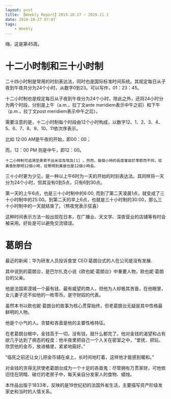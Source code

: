 ```yaml
---
layout: post
title: 【Weekly Report】2019.10.27 ~ 2019.11.1
date: 2019-10-27 07:07
tags:
    - Weekly
---
```


嗨，这是第45周。

# 十二小时制和三十小时制

二十四小时制是常用的时刻表达法，同时也是国际标准时间系统。其规定每日从子夜到午夜共分为24个小时，从数字0到23。可以写作，01：23：45。

十二小时制也是规定每日从子夜到午夜分为24个小时，除此之外，还将24小时分为两个时段，分别是上午（a.m.，拉丁文ante meridiem表示中午之前）和下午（p.m.，拉丁文post meridiem表示中午之后）。

需要注意的是，十二小时制每个时段由12个小时构成，以数字12、1、2、3、4、5、6、7、8、9、10、11依次序表示。

比如 12:00 AM是午夜的开始，即00：00；

而，12：00 PM 则是中午，即12：00。

    十二小時制可追溯至美索不达米亚及埃及[1] 。然而，每個小時的長度會由於季節而不同，從黃昏到黎明12個小時，從黎明到黃昏也是12個小時長。

三十小时更为少见，是一种以上午6时为一天的开始的时刻表达法，其同样将一天分为24个小时，但其没有0到5点，只有6到30点。

第一天的上午6点，也是三十小时制中的6:00, 而到了第二天凌晨1点，就变成了三十小时制中的25:00。到第二天的早上6点，也就是三十小时制的30:00，那么三十小时制中的一天就结束了。（熬夜党表示狂喜）

这种时间表示方法一般出现在日本，在广播业、天文学、深夜营业的店铺等有时会被采用。好处是可以避免交流错误。

# 葛朗台

最近的新闻：华为研发人员投诉食堂 CEO:葛朗台式的人在公司是没有发展.

其中说到的葛朗台，是巴尔扎克小说《欧也妮·葛朗台》中重要人物，欧也妮·葛朗台的父亲。

他是法国索漠城一个最有钱、最有威望的商人，但他为人却极其吝啬，在他眼里，女儿妻子还不如他的一枚零币。是守财奴的代表。

虽然本书以欧也妮·葛朗台的故事为核心贯穿始终，但老葛朗台无疑是其中性格最鲜明的人物。

他是个小气的人。贪婪和吝啬是他的主要性格特征。

在老葛朗台眼中，金钱高于一切，没有钱，就什么都完了。他对金钱的渴望和占有欲几乎达到了病态的程度：他半夜里把自己一个人关在密室之中，“爱抚、把玩、欣赏他的金币，放进桶里，紧紧地箍好。”

“临死之前还让女儿把金币铺在桌上，长时间地盯着，这样他才能感到暖和。”

对金钱的贪得无厌使老葛朗台成为一个十足的吝啬鬼：尽管拥有万贯家财，可他依旧住在阴暗、破烂的老房子中，每天亲自分发家人的食物、蜡烛。

本作品出版于1833年，反映的是19世纪初的法国外省生活，主要描写资产阶级发家史和当时的人情关系。
